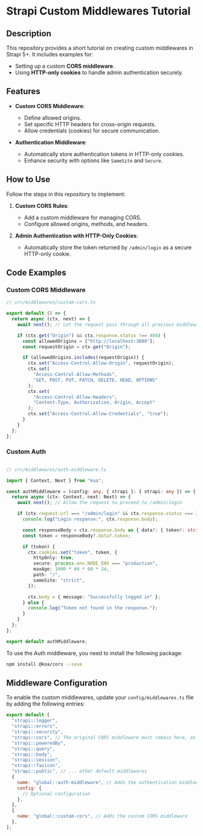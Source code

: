 # Strapi Custom Middlewares Tutorial

## Description
This repository provides a short tutorial on creating custom middlewares in Strapi 5+. It includes examples for:
- Setting up a custom **CORS middleware**.
- Using **HTTP-only cookies** to handle admin authentication securely.

## Features
- **Custom CORS Middleware**:
  - Define allowed origins.
  - Set specific HTTP headers for cross-origin requests.
  - Allow credentials (cookies) for secure communication.

- **Authentication Middleware**:
  - Automatically store authentication tokens in HTTP-only cookies.
  - Enhance security with options like `SameSite` and `Secure`.

## How to Use
Follow the steps in this repository to implement:
1. **Custom CORS Rules**:
   - Add a custom middleware for managing CORS.
   - Configure allowed origins, methods, and headers.

2. **Admin Authentication with HTTP-Only Cookies**:
   - Automatically store the token returned by `/admin/login` as a secure HTTP-only cookie.

## Code Examples
### Custom CORS Middleware
```typescript
// src/middlewares/custom-cors.ts

export default () => {
  return async (ctx, next) => {
    await next(); // Let the request pass through all previous middleware

    if (ctx.get("Origin") && ctx.response.status !== 404) {
      const allowedOrigins = ["http://localhost:3000"];
      const requestOrigin = ctx.get("Origin");

      if (allowedOrigins.includes(requestOrigin)) {
        ctx.set("Access-Control-Allow-Origin", requestOrigin);
        ctx.set(
          "Access-Control-Allow-Methods",
          "GET, POST, PUT, PATCH, DELETE, HEAD, OPTIONS"
        );
        ctx.set(
          "Access-Control-Allow-Headers",
          "Content-Type, Authorization, Origin, Accept"
        );
        ctx.set("Access-Control-Allow-Credentials", "true");
      }
    }
  };
};
```

### Custom Auth 
```typescript

// src/middlewares/auth-middleware.ts

import { Context, Next } from "koa";

const authMiddleware = (config: any, { strapi }: { strapi: any }) => {
  return async (ctx: Context, next: Next) => {
    await next(); // Allow the request to proceed to /admin/login

    if (ctx.request.url === "/admin/login" && ctx.response.status === 200) {
      console.log("Login response:", ctx.response.body);

      const responseBody = ctx.response.body as { data?: { token?: string } };
      const token = responseBody?.data?.token;

      if (token) {
        ctx.cookies.set("token", token, {
          httpOnly: true,
          secure: process.env.NODE_ENV === "production",
          maxAge: 1000 * 60 * 60 * 24,
          path: "/",
          sameSite: "strict",
        });

        ctx.body = { message: "Successfully logged in" };
      } else {
        console.log("Token not found in the response.");
      }
    }
  };
};

export default authMiddleware;
```

To use the Auth middleware, you need to install the following package:

```bash
npm install @koa/cors --save
```

## Middleware Configuration

To enable the custom middlewares, update your `config/middlewares.ts` file by adding the following entries:

```javascript
export default [
  "strapi::logger",
  "strapi::errors",
  "strapi::security",
  "strapi::cors", // The original CORS middleware must remain here, as Strapi expects it to be present
  "strapi::poweredBy",
  "strapi::query",
  "strapi::body",
  "strapi::session",
  "strapi::favicon",
  "strapi::public", // ... other default middlewares
  {
    name: "global::auth-middleware", // Adds the authentication middleware
    config: {
      // Optional configuration
    },
  },
  {
    name: "global::custom-cors", // Adds the custom CORS middleware
  },
];
```
